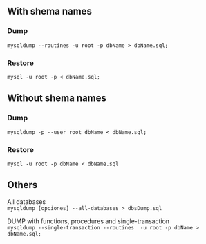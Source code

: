 ## With shema names 
### Dump
`mysqldump --routines -u root -p dbName > dbName.sql;`  

### Restore
`mysql -u root -p < dbName.sql;`


## Without shema names 
### Dump
`mysqldump -p --user root dbName < dbName.sql;`  

### Restore  
`mysql -u root -p dbName < dbName.sql` 



 
## Others
All databases  
`mysqldump [opciones] --all-databases > dbsDump.sql`  

DUMP with functions, procedures and single-transaction  
`mysqldump --single-transaction --routines  -u root -p dbName > dbName.sql;`  

